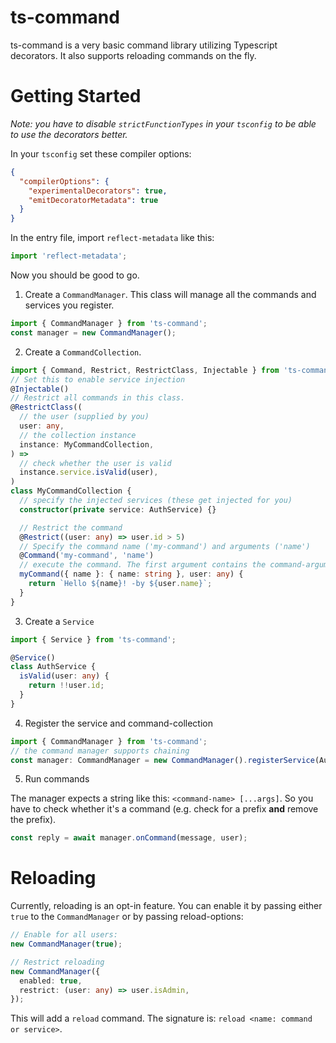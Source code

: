 # ts-command

ts-command is a very basic command library utilizing Typescript decorators.
It also supports reloading commands on the fly.

# Getting Started

_Note: you have to disable `strictFunctionTypes` in your `tsconfig` to be able to use the decorators better._

In your `tsconfig` set these compiler options:

```json
{
  "compilerOptions": {
    "experimentalDecorators": true,
    "emitDecoratorMetadata": true
  }
}
```

In the entry file, import `reflect-metadata` like this:

```ts
import 'reflect-metadata';
```

Now you should be good to go.

1. Create a `CommandManager`. This class will manage all the commands and services you register.

```ts
import { CommandManager } from 'ts-command';
const manager = new CommandManager();
```

2. Create a `CommandCollection`.

```ts
import { Command, Restrict, RestrictClass, Injectable } from 'ts-command';
// Set this to enable service injection
@Injectable()
// Restrict all commands in this class.
@RestrictClass((
  // the user (supplied by you)
  user: any,
  // the collection instance
  instance: MyCommandCollection,
) =>
  // check whether the user is valid
  instance.service.isValid(user),
)
class MyCommandCollection {
  // specify the injected services (these get injected for you)
  constructor(private service: AuthService) {}

  // Restrict the command
  @Restrict((user: any) => user.id > 5)
  // Specify the command name ('my-command') and arguments ('name')
  @Command('my-command', 'name')
  // execute the command. The first argument contains the command-arguments, the second the user
  myCommand({ name }: { name: string }, user: any) {
    return `Hello ${name}! -by ${user.name}`;
  }
}
```

3. Create a `Service`

```ts
import { Service } from 'ts-command';

@Service()
class AuthService {
  isValid(user: any) {
    return !!user.id;
  }
}
```

4. Register the service and command-collection

```ts
import { CommandManager } from 'ts-command';
// the command manager supports chaining
const manager: CommandManager = new CommandManager().registerService(AuthService).load(MyCommandCollection);
```

5. Run commands

The manager expects a string like this: `<command-name> [...args]`.
So you have to check whether it's a command (e.g. check for a prefix **and** remove the prefix).

```ts
const reply = await manager.onCommand(message, user);
```

# Reloading

Currently, reloading is an opt-in feature.
You can enable it by passing either `true` to the `CommandManager` or by passing reload-options:

```ts
// Enable for all users:
new CommandManager(true);

// Restrict reloading
new CommandManager({
  enabled: true,
  restrict: (user: any) => user.isAdmin,
});
```

This will add a `reload` command. The signature is: `reload <name: command or service>`.
